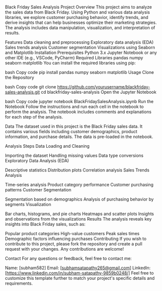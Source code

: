 Black Friday Sales Analysis
Project Overview
This project aims to analyze the sales data from Black Friday. Using Python and various data analysis libraries, we explore customer purchasing behavior, identify trends, and derive insights that can help businesses optimize their marketing strategies. The analysis includes data manipulation, visualization, and interpretation of results.

Features
Data cleaning and preprocessing
Exploratory data analysis (EDA)
Sales trends analysis
Customer segmentation
Visualizations using Seaborn and Matplotlib
Installation
Prerequisites
Python 3.x
Jupyter Notebook or any other IDE (e.g., VSCode, PyCharm)
Required Libraries
pandas
numpy
seaborn
matplotlib
You can install the required libraries using pip:

bash
Copy code
pip install pandas numpy seaborn matplotlib
Usage
Clone the Repository

bash
Copy code
git clone https://github.com/yourusername/blackfriday-sales-analysis.git
cd blackfriday-sales-analysis
Open the Jupyter Notebook

bash
Copy code
jupyter notebook BlackFridaySalesAnalysis.ipynb
Run the Notebook
Follow the instructions and run each cell in the notebook to perform the analysis. The notebook includes comments and explanations for each step of the analysis.

Data
The dataset used in this project is the Black Friday sales data. It contains various fields including customer demographics, product information, and purchase details. The data is pre-loaded in the notebook.

Analysis Steps
Data Loading and Cleaning

Importing the dataset
Handling missing values
Data type conversions
Exploratory Data Analysis (EDA)

Descriptive statistics
Distribution plots
Correlation analysis
Sales Trends Analysis

Time-series analysis
Product category performance
Customer purchasing patterns
Customer Segmentation

Segmentation based on demographics
Analysis of purchasing behavior by segments
Visualization

Bar charts, histograms, and pie charts
Heatmaps and scatter plots
Insights and observations from the visualizations
Results
The analysis reveals key insights into Black Friday sales, such as:

Popular product categories
High-value customers
Peak sales times
Demographic factors influencing purchases
Contributing
If you wish to contribute to this project, please fork the repository and create a pull request with your changes. Any contributions are welcome!

Contact
For any questions or feedback, feel free to contact me:

Name: [subham582]
Email: [subhamsatapathy265@gmail.com]
LinkedIn: [https://www.linkedin.com/in/subham-satapathy-9859b0248/]
Feel free to customize this template further to match your project's specific details and requirements.

